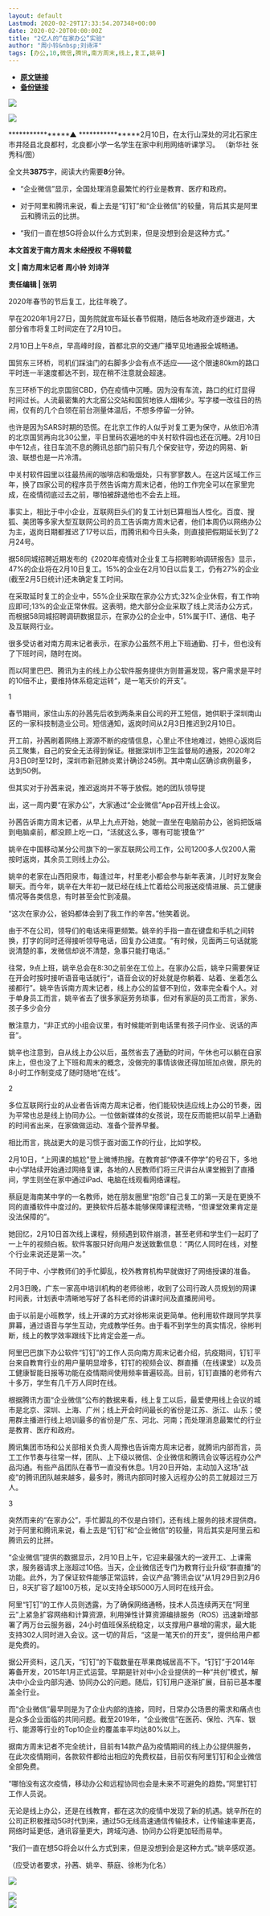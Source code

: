 ```yaml
---
layout: default
Lastmod: 2020-02-29T17:33:54.207348+00:00
date: 2020-02-20T00:00:00Z
title: "2亿人的“在家办公”实验"
author: "周小铃&nbsp;刘诗洋"
tags: [办公,10,微信,腾讯,南方周末,线上,复工,姚辛]
---
```


* [**原文链接**](https://mp.weixin.qq.com/s/JZuWC7k-tKvfjBHNmJ3jmw)
* [**备份链接**](http://archive.is/3oY7U)


[![](/images/post/8a9380d1c9d44a084a45f1876dbc4564.jpg)](http://nfh5.sualyee.com/v3/idea/7tCGBrb5)

![](/images/post/6bcc82e9fd71aa4602872b92c526bb9c.jpg)

****************▲ ****************2月10日，在太行山深处的河北石家庄市井陉县北良都村，北良都小学一名学生在家中利用网络听课学习。 （新华社 张秀科/图）

  

全文共**3875**字，阅读大约需要**8**分钟。

*   “企业微信”显示，全国处理消息最繁忙的行业是教育、医疗和政府。
    

*   对于阿里和腾讯来说，看上去是“钉钉”和“企业微信”的较量，背后其实是阿里云和腾讯云的比拼。
    

*   “我们一直在想5G将会以什么方式到来，但是没想到会是这种方式。”
    

**本文首发于南方周末 未经授权 不得转载**

**文 | 南方周末记者 周小铃 刘诗洋**

**责任编辑 | 张玥**

  

2020年春节的节后复工，比往年晚了。

  

早在2020年1月27日，国务院就宣布延长春节假期，随后各地政府逐步跟进，大部分省市将复工时间定在了2月10日。

  

2月10日上午8点，早高峰时段，首都北京的交通广播罕见地通报全城畅通。

  

国贸东三环桥，司机们踩油门的右脚多少会有点不适应——这个限速80km的路口平时连一半速度都达不到，现在稍不注意就会超速。

  

东三环桥下的北京国贸CBD，仍在疫情中沉睡。因为没有车流，路口的红灯显得时间过长。人流最密集的大北窑公交站和国贸地铁人烟稀少。写字楼一改往日的热闹，仅有的几个白领在前台测量体温后，不想多停留一分钟。

  

也许是因为SARS时期的恐慌。在北京工作的人似乎对复工更为保守，从依旧冷清的北京国贸再向北30公里，平日里码农遍地的中关村软件园也还在沉睡。2月10日中午12点，往日车流不息的腾讯总部门前只有几个保安驻守，旁边的网易、新浪、联想也是一片冷清。

  

中关村软件园里以往最热闹的咖啡店和吸烟处，只有寥寥数人。在这片区域工作三年，换了四家公司的程序员于然告诉南方周末记者，他的工作完全可以在家里完成，在疫情彻底过去之前，哪怕被辞退他也不会去上班。

  

事实上，相比于中小企业，互联网巨头们的复工计划已算相当人性化。百度、搜狐、美团等多家大型互联网公司的员工告诉南方周末记者，他们本周仍以网络办公为主，返岗日期都推迟了17号以后，而腾讯和今日头条，则直接把假期延长到了2月24号。

  

据58同城招聘近期发布的《2020年疫情对企业复工与招聘影响调研报告》显示，47%的企业将在2月10日复工。15%的企业在2月10日以后复工，仍有27%的企业(截至2月5日统计)还未确定复工时间。

  

在采取延时复工的企业中，55%企业采取在家办公方式;32%企业休假，有工作响应即可;13%的企业正常休假。这表明，绝大部分企业采取了线上灵活办公方式，而根据58同城招聘调研数据显示，在家办公的企业中，51%属于IT、通信、电子及互联网行业。

  

很多受访者对南方周末记者表示，在家办公虽然不用上下班通勤、打卡，但也没有了下班时间，随时在岗。

  

而以阿里巴巴、腾讯为主的线上办公软件服务提供方则普遍发现，客户需求是平时的10倍不止，要维持体系稳定运转“，是一笔天价的开支”。

  

1

  

春节期间，家住山东的孙茜先后收到两条来自公司的开工短信，她供职于深圳南山区的一家科技制造业公司。短信通知，返岗时间从2月3日推迟到2月10日。

  

开工前，孙茜刷着网络上源源不断的疫情信息，心里止不住地难过，她担心返岗后员工聚集，自己的安全无法得到保证。根据深圳市卫生监督局的通报，2020年2月3日0时至12时，深圳市新冠肺炎累计确诊245例。其中南山区确诊病例最多，达到50例。

  

但其实对于孙茜来说，推迟返岗并不等于放假。她的团队领导提

  

出，这一周内要“在家办公”，大家通过“企业微信”App召开线上会议。

  

孙茜告诉南方周末记者，从早上九点开始，她就一直坐在电脑前办公，爸妈把饭端到电脑桌前，都没顾上吃一口，“活就这么多，哪有可能‘摸鱼’?”

  

姚辛在中国移动某分公司旗下的一家互联网公司工作，公司1200多人仅200人需按时返岗，其余员工则线上办公。

  

姚辛的老家在山西阳泉市，每逢过年，村里老小都会参与新年表演，儿时好友聚会聊天。而今年，姚辛在大年初一就已经在线上忙着给公司报送疫情进展、员工健康情况等各类信息，有时甚至会忙到凌晨。

  

“这次在家办公，爸妈都体会到了我工作的辛苦。”他笑着说。

  

由于不在公司，领导们的电话来得更频繁。姚辛的手指一直在键盘和手机之间转换，打字的同时还得接听领导电话，回复办公进度。“有时候，见面两三句话就能说清楚的事，发微信却说不清楚，急事只能打电话。”

  

往常，9点上班，姚辛总会在8:30之前坐在工位上。在家办公后，姚辛只需要保证在开会时按时接听语音电话就行“，语音会议的好处就是你躺着、站着、坐着怎么接都行”。姚辛告诉南方周末记者，线上办公的监督不到位，效率完全看个人。对于单身员工而言，姚辛省去了很多家庭劳务琐事，但对有家庭的员工而言，家务、孩子多少会分

  

散注意力，“非正式的小组会议里，有时候能听到电话里有孩子问作业、说话的声音”。

  

姚辛也注意到，自从线上办公以后，虽然省去了通勤的时间，午休也可以躺在自家床上，但也没了上下班和周末的概念，没做完的事情该做还得加班加点做，原先的8小时工作制变成了随时随地“在线”。

  

2

  

多位互联网行业的从业者告诉南方周末记者，他们能较快适应线上办公的节奏，因为平常也总是线上协同办公。一位做新媒体的女孩说，现在反而能把以前早上通勤的时间省出来，在家做做运动、准备个营养早餐。

  

相比而言，挑战更大的是习惯于面对面工作的行业，比如学校。

  

2月10日，“上网课的尴尬”登上微博热搜。在教育部“停课不停学”的号召下，多地中小学陆续开始通过网络复课，各地的人民教师们将三尺讲台从课堂搬到了直播间，学生则坐在家中通过iPad、电脑在线观看网络课程。

  

蔡庭是海南某中学的一名教师，她在朋友圈里“抱怨”自己复工的第一天是在更换不同的直播软件中度过的。更换软件后基本能够保障课程流畅，“但课堂效果肯定是没法保障的”。

  

她回忆，2月10日首次线上课程，频频遇到软件崩溃，甚至老师和学生们一起盯了一上午的视频白板。软件客服只好向用户发送致歉信息：“两亿人同时在线，对整个行业来说还是第一次。”

  

不同于中、小学教师们的手忙脚乱，校外教育机构早就做好了网络授课的准备。

  

2月3日晚，广东一家高中培训机构的老师徐彬，收到了公司行政人员规划的网课时间表，计划表中清晰地写好了各科老师的讲课时间及直播房间号。

  

由于以前是小班教学，线上开课的方式对徐彬来说更简单。他利用软件跟同学共享屏幕，通过语音与学生互动，完成教学任务。由于看不到学生的真实情况，徐彬判断，线上的教学效率跟线下比肯定会差一点。

  

阿里巴巴旗下办公软件“钉钉”的工作人员向南方周末记者介绍，抗疫期间，钉钉平台来自教育行业的用户量明显增多，钉钉的视频会议、群直播（在线课堂）以及员工健康智能日报等功能在疫情期间使用频率普遍较高。目前，钉钉直播的老师有六十多万，学生有几千万人同时在线。

  

根据腾讯方面“企业微信”公布的数据来看，线上复工以后，最爱使用线上会议的城市是北京、深圳、上海、广州；线上开会时间最长的省份是江苏、浙江、山东；使用群主播进行线上培训最多的省份是广东、河北、河南；而处理消息最繁忙的行业是教育、医疗和政府。

  

腾讯集团市场和公关部相关负责人周豫也告诉南方周末记者，就腾讯内部而言，员工工作节奏与往常一样，团队、上下级以微信、企业微信和腾讯会议等远程办公产品沟通。有些产品团队在春节一直没有休息。1月20日开始，主动加入这场“战疫”的腾讯团队越来越多，最多时，腾讯内部同时接入远程办公的员工就超过三万人。

  

3

  

突然而来的“在家办公”，手忙脚乱的不仅是白领们，还有线上服务的技术提供商。对于阿里和腾讯来说，看上去是“钉钉”和“企业微信”的较量，背后其实是阿里云和腾讯云的比拼。

  

“企业微信”提供的数据显示，2月10日上午，它迎来最强大的一波开工、上课需求，服务器请求上涨超过10倍。当天，企业微信还专门为教育行业升级“群直播”的功能。此外，为了保证软件能够正常运转，会议产品“腾讯会议”从1月29日到2月6日，8天扩容了超100万核，足以支持全球5000万人同时在线开会。

  

阿里“钉钉”的工作人员则透露，为了确保网络通畅，技术人员连续两天在“阿里云”上紧急扩容网络和计算资源，利用弹性计算资源编排服务（ROS）迅速新增部署了两万台云服务器，24小时值班保系统稳定，以支撑用户暴增的需求，最大能支持302人同时进入会议。这一切的背后，“这是一笔天价的开支”，提供给用户都是免费的。

  

据公开资料，这几天，“钉钉”的下载数量在苹果商城居高不下。“钉钉”于2014年筹备开发，2015年1月正式运营。早期是针对中小企业提供的一种“共创”模式，解决中小企业内部沟通、协同办公的问题。随后，钉钉用户逐渐扩展，目前已基本覆盖全行业。

  

而“企业微信”最早则是为了企业内部的连接，同时，日常办公场景的需求和痛点也是众多企业面临的共同问题。截至2019年，“企业微信”在医药、保险、汽车、银行、能源等行业的Top10企业的覆盖率平均达80%以上。

  

据南方周末记者不完全统计，目前有14款产品为疫情期间的线上办公提供服务，在此次疫情期间，各款软件都给出相应的免费权益，目前仅有阿里钉钉和企业微信全部免费。

  

“哪怕没有这次疫情，移动办公和远程协同也会是未来不可避免的趋势。”阿里钉钉工作人员说。

  

无论是线上办公，还是在线教育，都在这次的疫情中发现了新的机遇。姚辛所在的公司正积极推动5G时代到来，通过5G无线高速通信传输技术，让传输速率更高，网络时延更低，通讯容量更大，跨域沟通、协同办公将更加轻而易举。

  

“我们一直在想5G将会以什么方式到来，但是没想到会是这种方式。”姚辛感叹道。

  

（应受访者要求，孙茜、姚辛、蔡庭、徐彬为化名）

  

[![](/images/post/e3abfa8ea87407791aaebd064a32a67f.jpg)](http://www.infzm.com/content/174984?from=nfzmwx)

  

![](/images/post/199619e2636ae24ac70fc2cc00baaa25.jpg)  
[![](/images/post/bc640b661b3af328e341d4a933e27fc5.jpg)](http://www.infzm.com/wap/#/vip?plnl=104)

